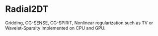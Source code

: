 # Radial2DT

Gridding, CG-SENSE, CG-SPIRiT, Nonlinear regularization such as TV or Wavelet-Sparsity implemented on CPU and GPU.
